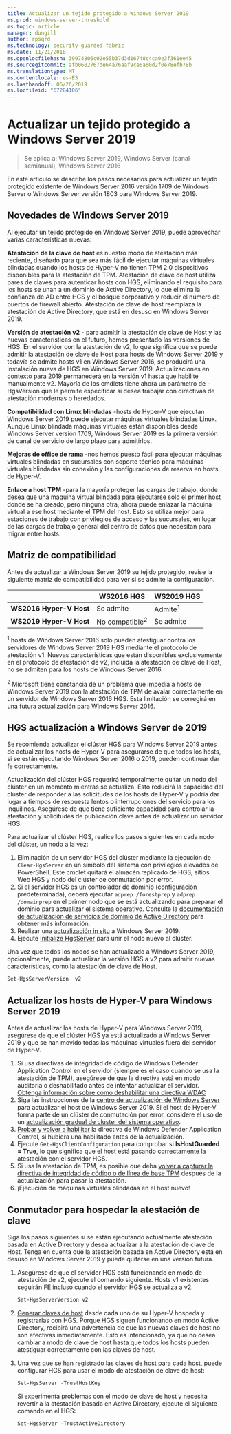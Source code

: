 ```yaml
---
title: Actualizar un tejido protegido a Windows Server 2019
ms.prod: windows-server-threshold
ms.topic: article
manager: dongill
author: rpsqrd
ms.technology: security-guarded-fabric
ms.date: 11/21/2018
ms.openlocfilehash: 39974806c02e55b37d3d16748c4ca0e3f361ee45
ms.sourcegitcommit: afb0602767de64a76aaf9ce6a60d2f0e78efb78b
ms.translationtype: MT
ms.contentlocale: es-ES
ms.lasthandoff: 06/20/2019
ms.locfileid: "67284106"
---
```

# <a name="upgrade-a-guarded-fabric-to-windows-server-2019"></a>Actualizar un tejido protegido a Windows Server 2019

> Se aplica a: Windows Server 2019, Windows Server (canal semianual), Windows Server 2016

En este artículo se describe los pasos necesarios para actualizar un tejido protegido existente de Windows Server 2016 versión 1709 de Windows Server o Windows Server versión 1803 para Windows Server 2019.

## <a name="whats-new-in-windows-server-2019"></a>Novedades de Windows Server 2019

Al ejecutar un tejido protegido en Windows Server 2019, puede aprovechar varias características nuevas:

**Atestación de la clave de host** es nuestro modo de atestación más reciente, diseñado para que sea más fácil de ejecutar máquinas virtuales blindadas cuando los hosts de Hyper-V no tienen TPM 2.0 dispositivos disponibles para la atestación de TPM. Atestación de clave de host utiliza pares de claves para autenticar hosts con HGS, eliminando el requisito para los hosts se unan a un dominio de Active Directory, lo que elimina la confianza de AD entre HGS y el bosque corporativo y reducir el número de puertos de firewall abierto. Atestación de clave de host reemplaza la atestación de Active Directory, que está en desuso en Windows Server 2019.

**Versión de atestación v2** - para admitir la atestación de clave de Host y las nuevas características en el futuro, hemos presentado las versiones de HGS. En el servidor con la atestación de v2, lo que significa que se puede admitir la atestación de clave de Host para hosts de Windows Server 2019 y todavía se admite hosts v1 en Windows Server 2016, se producirá una instalación nueva de HGS en Windows Server 2019. Actualizaciones en contexto para 2019 permanecerá en la versión v1 hasta que habilite manualmente v2. Mayoría de los cmdlets tiene ahora un parámetro de - HgsVersion que le permite especificar si desea trabajar con directivas de atestación modernas o heredados.

**Compatibilidad con Linux blindadas** -hosts de Hyper-V que ejecutan Windows Server 2019 puede ejecutar máquinas virtuales blindadas Linux. Aunque Linux blindada máquinas virtuales están disponibles desde Windows Server versión 1709, Windows Server 2019 es la primera versión de canal de servicio de largo plazo para admitirlos.

**Mejoras de office de rama** -nos hemos puesto fácil para ejecutar máquinas virtuales blindadas en sucursales con soporte técnico para máquinas virtuales blindadas sin conexión y las configuraciones de reserva en hosts de Hyper-V.

**Enlace a host TPM** -para la mayoría proteger las cargas de trabajo, donde desea que una máquina virtual blindada para ejecutarse solo el primer host donde se ha creado, pero ninguna otra, ahora puede enlazar la máquina virtual a ese host mediante el TPM del host. Esto se utiliza mejor para estaciones de trabajo con privilegios de acceso y las sucursales, en lugar de las cargas de trabajo general del centro de datos que necesitan para migrar entre hosts.

## <a name="compatibility-matrix"></a>Matriz de compatibilidad

Antes de actualizar a Windows Server 2019 su tejido protegido, revise la siguiente matriz de compatibilidad para ver si se admite la configuración.

|  | WS2016 HGS | WS2019 HGS|
|---|---|---|
|**WS2016 Hyper-V Host** | Se admite | Admite<sup>1</sup>|
|**WS2019 Hyper-V Host** | No compatible<sup>2</sup> | Se admite|

<sup>1</sup> hosts de Windows Server 2016 solo pueden atestiguar contra los servidores de Windows Server 2019 HGS mediante el protocolo de atestación v1. Nuevas características que están disponibles exclusivamente en el protocolo de atestación de v2, incluida la atestación de clave de Host, no se admiten para los hosts de Windows Server 2016.

<sup>2</sup> Microsoft tiene constancia de un problema que impedía a hosts de Windows Server 2019 con la atestación de TPM de avalar correctamente en un servidor de Windows Server 2016 HGS. Esta limitación se corregirá en una futura actualización para Windows Server 2016.

## <a name="upgrade-hgs-to-windows-server-2019"></a>HGS actualización a Windows Server de 2019

Se recomienda actualizar el clúster HGS para Windows Server 2019 antes de actualizar los hosts de Hyper-V para asegurarse de que todos los hosts, si se están ejecutando Windows Server 2016 o 2019, pueden continuar dar fe correctamente.

Actualización del clúster HGS requerirá temporalmente quitar un nodo del clúster en un momento mientras se actualiza. Esto reducirá la capacidad del clúster de responder a las solicitudes de los hosts de Hyper-V y podría dar lugar a tiempos de respuesta lentos o interrupciones del servicio para los inquilinos. Asegúrese de que tiene suficiente capacidad para controlar la atestación y solicitudes de publicación clave antes de actualizar un servidor HGS.

Para actualizar el clúster HGS, realice los pasos siguientes en cada nodo del clúster, un nodo a la vez:

1.  Eliminación de un servidor HGS del clúster mediante la ejecución de `Clear-HgsServer` en un símbolo del sistema con privilegios elevados de PowerShell. Este cmdlet quitará el almacén replicado de HGS, sitios Web HGS y nodo del clúster de conmutación por error.
2.  Si el servidor HGS es un controlador de dominio (configuración predeterminada), deberá ejecutar `adprep /forestprep` y `adprep /domainprep` en el primer nodo que se está actualizando para preparar el dominio para actualizar el sistema operativo. Consulte la [documentación de actualización de servicios de dominio de Active Directory](https://docs.microsoft.com/windows-server/identity/ad-ds/deploy/upgrade-domain-controllers#supported-in-place-upgrade-paths) para obtener más información.
3.  Realizar una [actualización in situ](../../get-started-19/install-upgrade-migrate-19.md) a Windows Server 2019.
4.  Ejecute [Initialize HgsServer](guarded-fabric-configure-additional-hgs-nodes.md) para unir el nodo nuevo al clúster.

Una vez que todos los nodos se han actualizado a Windows Server 2019, opcionalmente, puede actualizar la versión HGS a v2 para admitir nuevas características, como la atestación de clave de Host.

```powershell
Set-HgsServerVersion  v2
```

## <a name="upgrade-hyper-v-hosts-to-windows-server-2019"></a>Actualizar los hosts de Hyper-V para Windows Server 2019

Antes de actualizar los hosts de Hyper-V para Windows Server 2019, asegúrese de que el clúster HGS ya está actualizado a Windows Server 2019 y que se han movido todas las máquinas virtuales fuera del servidor de Hyper-V.

1.  Si usa directivas de integridad de código de Windows Defender Application Control en el servidor (siempre es el caso cuando se usa la atestación de TPM), asegúrese de que la directiva está en modo auditoría o deshabilitado antes de intentar actualizar el servidor. [Obtenga información sobre cómo deshabilitar una directiva WDAC](https://docs.microsoft.com/windows/security/threat-protection/windows-defender-application-control/disable-windows-defender-application-control-policies)
2.  Siga las instrucciones de la [centro de actualización de Windows Server](http://aka.ms/upgradecenter) para actualizar el host de Windows Server 2019. Si el host de Hyper-V forma parte de un clúster de conmutación por error, considere el uso de un [actualización gradual de clúster del sistema operativo](../../failover-clustering/Cluster-Operating-System-Rolling-Upgrade.md).
3.  [Probar y volver a habilitar](https://docs.microsoft.com/windows/security/threat-protection/windows-defender-application-control/audit-windows-defender-application-control-policies) la directiva de Windows Defender Application Control, si hubiera una habilitado antes de la actualización.
4.  Ejecute `Get-HgsClientConfiguration` para comprobar si **IsHostGuarded = True**, lo que significa que el host está pasando correctamente la atestación con el servidor HGS.
5.  Si usa la atestación de TPM, es posible que deba [volver a capturar la directiva de integridad de código o de línea de base TPM](guarded-fabric-add-host-information-for-tpm-trusted-attestation.md) después de la actualización para pasar la atestación.
6.  ¡Ejecución de máquinas virtuales blindadas en el host nuevo!

## <a name="switch-to-host-key-attestation"></a>Conmutador para hospedar la atestación de clave

Siga los pasos siguientes si se están ejecutando actualmente atestación basada en Active Directory y desea actualizar a la atestación de clave de Host. Tenga en cuenta que la atestación basada en Active Directory está en desuso en Windows Server 2019 y puede quitarse en una versión futura.

1.  Asegúrese de que el servidor HGS está funcionando en modo de atestación de v2, ejecute el comando siguiente. Hosts v1 existentes seguirán FE incluso cuando el servidor HGS se actualiza a v2.

    ```powershell
    Set-HgsServerVersion v2
    ```

2.  [Generar claves de host](guarded-fabric-create-host-key.md) desde cada uno de su Hyper-V hospeda y registrarlas con HGS. Porque HGS siguen funcionando en modo Active Directory, recibirá una advertencia de que las nuevas claves de host no son efectivas inmediatamente. Esto es intencionado, ya que no desea cambiar a modo de clave de host hasta que todos los hosts pueden atestiguar correctamente con las claves de host.

3.  Una vez que se han registrado las claves de host para cada host, puede configurar HGS para usar el modo de atestación de clave de host:

    ```powershell
    Set-HgsServer -TrustHostKey
    ```

    Si experimenta problemas con el modo de clave de host y necesita revertir a la atestación basada en Active Directory, ejecute el siguiente comando en el HGS:

    ```powershell
    Set-HgsServer -TrustActiveDirectory
    ```